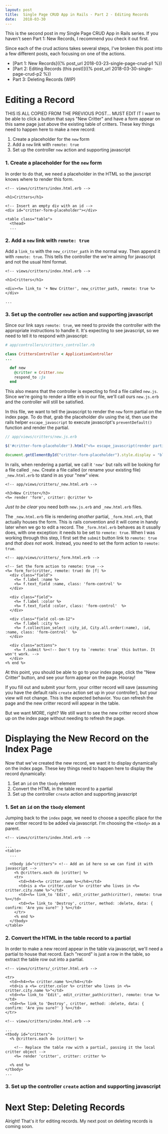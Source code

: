```yaml
---
layout: post
title:  Single Page CRUD App in Rails - Part 2 - Editing Records
date:   2018-03-30
---
```


This is the second post in my Single Page CRUD App in Rails series. If you haven't seen Part 1: New Records, I recommend you check it out first.

Since each of the crud actions takes several steps, I've broken this post into a few different posts, each focusing on one of the actions.

- [Part 1: New Records]({% post_url 2018-03-23-single-page-crud-p1 %})
- [Part 2: Editing Records (this post)]({% post_url 2018-03-30-single-page-crud-p2 %})
- Part 3: Deleting Records (WIP)

# Editing a Record

THIS IS ALL COPIED FROM THE PREVIOUS POST... MUST EDIT IT
I want to be able to click a button that says "New Critter" and have a form appear on this same page just above the existing table of critters. These key things need to happen here to make a new record:

1. Create a placeholder for the `new` form
2. Add a `new` link with `remote: true`
3. Set up the controller `new` action and supporting javascript

### 1. Create a placeholder for the `new` form
In order to do that, we need a placeholder in the HTML so the javscript knows where to render this form.

```erb
<!-- views/critters/index.html.erb -->

<h1>Critters</h1>

<!-- Insert an empty div with an id -->
<div id="critter-form-placeholder"></div>

<table class="table">
  <thead>
  ...

```

### 2. Add a `new` link with `remote: true`
Add a `link_to` with the `new_critter_path` in the normal way. Then append it with `remote: true`. This tells the controller the we're aiming for javascript and not the usual html format.

```erb
<!-- views/critters/index.html.erb -->

<h1>Critters</h1>

<div><%= link_to '+ New Critter', new_critter_path, remote: true %></div>

...
```

### 3. Set up the controller `new` action and supporting javascript
Since our link says `remote: true`, we need to provide the controller with the appropriate instructions to handle it. It's expecting to see javascript, so we need to tell it to  respond with javascript:

```ruby
# app/controllers/critters_controller.rb

class CrittersController < ApplicationController
...

  def new
    @critter = Critter.new
    respond_to :js
  end
```

This also means that the controller is expecting to find a file called `new.js`. Since we're going to render a little erb in our file, we'll call ours `new.js.erb` and the controller will still be satisfied.

In this file, we want to tell the javascript to render the `new` form partial on the index page. To do that, grab the placeholder div using the id, then use the rails helper `escape_javascript` to execute javascript's `preventDefault()` function and render the partial.

```js
// app/views/critters/new.js.erb

$('#critter-form-placeholder').html("<%= escape_javascript(render partial: 'new' ) %>");

document.getElementById("critter-form-placeholder").style.display = "block";
```

In rails, when rendering a partial, we call it `'new'` but rails will be looking for a file called `_new`. Create a file called (or rename your existing file) `_new.html.erb` to stand in as your "new" view.

```erb
<!-- app/views/critters/_new.html.erb -->

<h3>New Critter</h3>
<%= render 'form', critter: @critter %>

```

*Just to be clear* you need both `new.js.erb` and `_new.html.erb` files.

The `_new.html.erb` file is rendering _another_ partial, `_form.html.erb`, that actually houses the form. This is rails convention and it will come in handy later when we go to edit a record. The `_form.html.erb` behaves as it usually does, with one exception: it needs to be set to `remote: true`. When I was working through this step, I first set the `submit` button link to `remote: true` and _that does not work_. Instead, you need to set the form action to `remote: true`.

```erb
<!-- app/views/critters/_form.html.erb -->

<!-- Set the form action to remote: true -->
<%= form_for(critter, remote: true) do |f| %>
  <div class="field">
    <%= f.label :name %>
    <%= f.text_field :name, class: 'form-control' %>
  </div>

  <div class="field">
    <%= f.label :color %>
    <%= f.text_field :color, class: 'form-control'  %>
  </div>

  <div class="field col-sm-12">
    <%= f.label :city %>
    <%= f.collection_select :city_id, City.all.order(:name), :id, :name, class: 'form-control'  %>
  </div>

  <div class="actions">
    <%= f.submit %><!-- Don't try to `remote: true` this button. It won't work. -->
  </div>
<% end %>
```

At this point, you should be able to go to your index page, click the "New Critter" button, and see your form appear on the page. Hooray!

If you fill out and submit your form, your critter record will save (assuming you have the default rails `create` action set up in your controller), but your view will not change. This is the expected behavior. You can refresh the page and the new critter record will appear in the table.

But we want MORE, right? We still want to see the new critter record show up on the index page without needing to refresh the page.


# Displaying the New Record on the Index Page
Now that we've created the new record, we want it to display dynamically on the index page. These key things need to happen here to display the record dynamically:

1. Set an `id` on the `tbody` element
2. Convert the HTML in the table record to a partial
3. Set up the controller `create` action and supporting javascript


### 1. Set an `id` on the `tbody` element
Jumping back to the `index` page, we need to choose a specific place for the new critter record to be added via javascript. I'm choosing the `<tbody>` as a parent.

```erb
<!-- views/critters/index.html.erb -->

...
<table>
  ...

  <tbody id="critters"> <!-- Add an id here so we can find it with javascript -->
    <% @critters.each do |critter| %>
    <tr>
      <td><h4><%= critter.name %></h4></td>
      <td>is a <%= critter.color %> critter who lives in <%= critter.city.name %>"</td>
      <td><%= link_to 'Edit', edit_critter_path(critter), remote: true %></td>
      <td><%= link_to 'Destroy', critter, method: :delete, data: { confirm: 'Are you sure?' } %></td>
    </tr>
    <% end %>
  </tbody>
</table>

```


### 2. Convert the HTML in the table record to a partial
In order to make a new record appear in the table via javascript, we'll need a partial to house that record. Each "record" is just a row in the table, so  extract the table row out into a partial.

```erb
<!-- views/critters/_critter.html.erb -->

<tr>
  <td><h4><%= critter.name %></h4></td>
  <td>is a <%= critter.color %> critter who lives in <%= critter.city.name %>"</td>
  <td><%= link_to 'Edit', edit_critter_path(critter), remote: true %></td>
  <td><%= link_to 'Destroy', critter, method: :delete, data: { confirm: 'Are you sure?' } %></td>
</tr>

```


```erb
<!-- views/critters/index.html.erb -->

...
<tbody id="critters">
  <% @critters.each do |critter| %>

    <!-- Replace the table row with a partial, passing it the local critter object -->
    <%= render 'critter', critter: critter %>

  <% end %>
</tbody>
...

```


### 3. Set up the controller `create` action and supporting javascript




# Next Step: Deleting Records
Alright! That's it for editing records. My next post on deleting records is coming soon.

